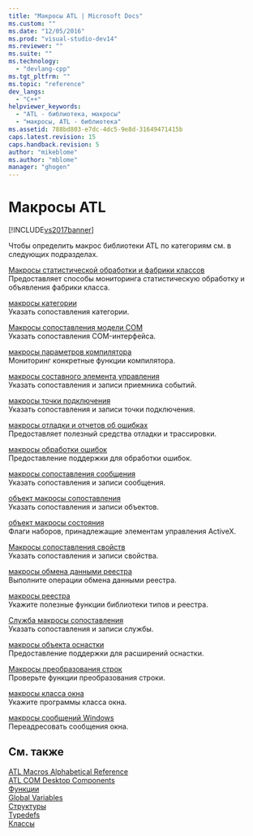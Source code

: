 ```yaml
---
title: "Макросы ATL | Microsoft Docs"
ms.custom: ""
ms.date: "12/05/2016"
ms.prod: "visual-studio-dev14"
ms.reviewer: ""
ms.suite: ""
ms.technology: 
  - "devlang-cpp"
ms.tgt_pltfrm: ""
ms.topic: "reference"
dev_langs: 
  - "C++"
helpviewer_keywords: 
  - "ATL - библиотека, макросы"
  - "макросы, ATL - библиотека"
ms.assetid: 788bd803-e7dc-4dc5-9e8d-31649471415b
caps.latest.revision: 15
caps.handback.revision: 5
author: "mikeblome"
ms.author: "mblome"
manager: "ghogen"
---
```

# Макросы ATL
[!INCLUDE[vs2017banner](../../assembler/inline/includes/vs2017banner.md)]

Чтобы определить макрос библиотеки ATL по категориям см. в следующих подразделах.  
  
 [Макросы статистической обработки и фабрики классов](../../atl/reference/aggregation-and-class-factory-macros.md)  
 Предоставляет способы мониторинга статистическую обработку и объявления фабрики класса.  
  
 [макросы категории](../../atl/reference/category-macros.md)  
 Указать сопоставления категории.  
  
 [Макросы сопоставления модели COM](../../atl/reference/com-map-macros.md)  
 Указать сопоставления COM\-интерфейса.  
  
 [макросы параметров компилятора](../../atl/reference/compiler-options-macros.md)  
 Мониторинг конкретные функции компилятора.  
  
 [макросы составного элемента управления](../../atl/reference/composite-control-macros.md)  
 Указать сопоставления и записи приемника событий.  
  
 [макросы точки подключения](../../atl/reference/connection-point-macros.md)  
 Указать сопоставления и записи точки подключения.  
  
 [макросы отладки и отчетов об ошибках](../../atl/reference/debugging-and-error-reporting-macros.md)  
 Предоставляет полезный средства отладки и трассировки.  
  
 [макросы обработки ошибок](../../atl/reference/exception-handling-macros.md)  
 Предоставление поддержки для обработки ошибок.  
  
 [макросы сопоставления сообщения](../../atl/reference/message-map-macros-atl.md)  
 Указать сопоставления и записи сообщения.  
  
 [объект макросы сопоставления](../../atl/reference/object-map-macros.md)  
 Указать сопоставления и записи объектов.  
  
 [объект макросы состояния](../../atl/reference/object-status-macros.md)  
 Флаги наборов, принадлежащие элементам управления ActiveX.  
  
 [Макросы сопоставления свойств](../../atl/reference/property-map-macros.md)  
 Указать сопоставления и записи свойства.  
  
 [макросы обмена данными реестра](../../atl/reference/registry-data-exchange-macros.md)  
 Выполните операции обмена данными реестра.  
  
 [макросы реестра](../Topic/Registry%20Macros.md)  
 Укажите полезные функции библиотеки типов и реестра.  
  
 [Служба макросы сопоставления](../Topic/Service%20Map%20Macros.md)  
 Указать сопоставления и записи службы.  
  
 [макросы объекта оснастки](../../atl/reference/snap-in-object-macros.md)  
 Предоставление поддержки для расширений оснастки.  
  
 [Макросы преобразования строк](../Topic/ATL%20and%20MFC%20String%20Conversion%20Macros.md)  
 Проверьте функции преобразования строки.  
  
 [макросы класса окна](../../atl/reference/window-class-macros.md)  
 Укажите программы класса окна.  
  
 [макросы сообщений Windows](../Topic/Windows%20Messages%20Macros.md)  
 Переадресовать сообщения окна.  
  
## См. также  
 [ATL Macros Alphabetical Reference](../Topic/ATL%20Macros%20Alphabetical%20Reference.md)   
 [ATL COM Desktop Components](../../atl/atl-com-desktop-components.md)   
 [Функции](../../atl/reference/atl-functions.md)   
 [Global Variables](../Topic/ATL%20Global%20Variables.md)   
 [Структуры](../../atl/reference/atl-structures.md)   
 [Typedefs](../../atl/reference/atl-typedefs.md)   
 [Классы](../../atl/reference/atl-classes.md)